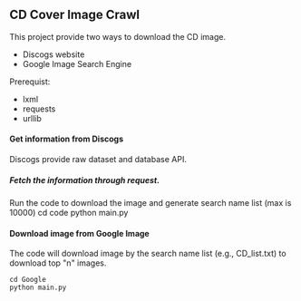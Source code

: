 ## CD Cover Image Crawl
This project provide two ways to download the CD image. 

* Discogs website
* Google Image Search Engine

Prerequist:

* lxml
* requests
* urllib


#### Get information from Discogs
Discogs provide raw dataset and database API. 
##### Fetch the information through request. 
Run the code to download the image and generate search name list (max is 10000)
	cd code
	python main.py

#### Download image from Google Image 
The code will download image by the search name list (e.g., CD_list.txt) to download top "n" images.

	cd Google
	python main.py
